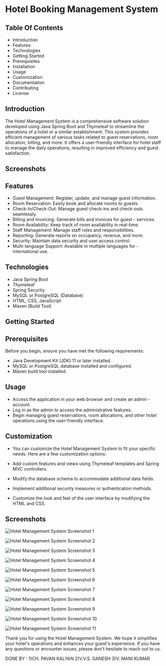 
# Hotel Booking Management System



## Table Of Contents

- Introduction
- Features
- Technologies
- Getting Started
- Prerequisites
- Installation
- Usage
- Customization
- Documentation
- Contributing
- License


## Introduction
The Hotel Management System is a comprehensive software solution developed using Java Spring Boot and Thymeleaf to streamline the operations of a hotel or a similar establishment. This system provides efficient management of various tasks related to guest reservations, room allocation, billing, and more. It offers a user-friendly interface for hotel staff to manage the daily operations, resulting in improved efficiency and guest satisfaction.
## Screenshots



## Features

- Guest Management: Register, update, and manage guest information.
- Room Reservation: Easily book and allocate rooms to guests.
- Check-In/Check-Out: Manage guest check-ins and check-outs seamlessly.
- Billing and Invoicing: Generate bills and invoices for guest - services.
- Room Availability: Keep track of room availability in real-time.
- Staff Management: Manage staff roles and responsibilities.
- Reporting: Generate reports on occupancy, revenue, and more.
- Security: Maintain data security and user access control.
- Multi-language Support: Available in multiple languages for - international use.


## Technologies

- Java Spring Boot
- Thymeleaf
- Spring Security
- MySQL or PostgreSQL (Database)
- HTML, CSS, JavaScript
- Maven (Build Tool)
## Getting Started

## Prerequisites
Before you begin, ensure you have met the following requirements:

- Java Development Kit (JDK) 11 or later installed.
- MySQL or PostgreSQL database installed and configured.
- Maven build tool installed.
## Usage

- Access the application in your web browser and create an admin - account.
- Log in as the admin to access the administrative features.
- Begin managing guest reservations, room allocations, and other hotel operations using the user-friendly interface.
## Customization
- You can customize the Hotel Management System to fit your specific needs. Here are a few customization options:

- Add custom features and views using Thymeleaf templates and Spring MVC controllers.
- Modify the database schema to accommodate additional data fields.
- Implement additional security measures or authentication methods.
- Customize the look and feel of the user interface by modifying the HTML and CSS.
## Screenshots



![Hotel Management System Screenshot 1](file:///C:/Users/Administrator/Desktop/git/1.png)

![Hotel Management System Screenshot 2](file:///C:/Users/Administrator/Desktop/git/2.png)

![Hotel Management System Screenshot 3](file:///C:/Users/Administrator/Desktop/git/3.png)

![Hotel Management System Screenshot 4](file:///C:/Users/Administrator/Desktop/git/4.png)

![Hotel Management System Screenshot 5](file:///C:/Users/Administrator/Desktop/git/5.png)

![Hotel Management System Screenshot 6](file:///C:/Users/Administrator/Desktop/git/6.png)

![Hotel Management System Screenshot 7](file:///C:/Users/Administrator/Desktop/git/7.png)

![Hotel Management System Screenshot 8](file:///C:/Users/Administrator/Desktop/git/8.png)

![Hotel Management System Screenshot 9](file:///C:/Users/Administrator/Desktop/git/9.png)

![Hotel Management System Screenshot 10](file:///C:/Users/Administrator/Desktop/git/10.png)

![Hotel Management System Screenshot 11](file:///C:/Users/Administrator/Desktop/git/11.png)



Thank you for using the Hotel Management System. We hope it simplifies your hotel's operations and enhances your guest's experience. If you have any questions or encounter issues, please don't hesitate to reach out to us.

DONE BY :
1)CH. PAVAN KALYAN
2)V.V.S. GANESH
3)V. MANI KUMAR